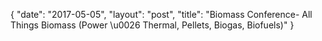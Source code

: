 {
   "date": "2017-05-05",
   "layout": "post",
   "title": "Biomass Conference- All Things Biomass (Power \u0026 Thermal, Pellets, Biogas, Biofuels)"
}

